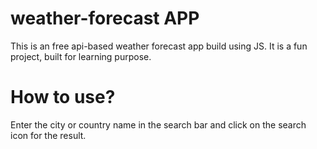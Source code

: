 # weather-forecast APP
This is an free api-based weather forecast app build using JS. It is a fun project, built for learning purpose. 

# How to use?
Enter the city or country name in the search bar and click on the search icon for the result.
